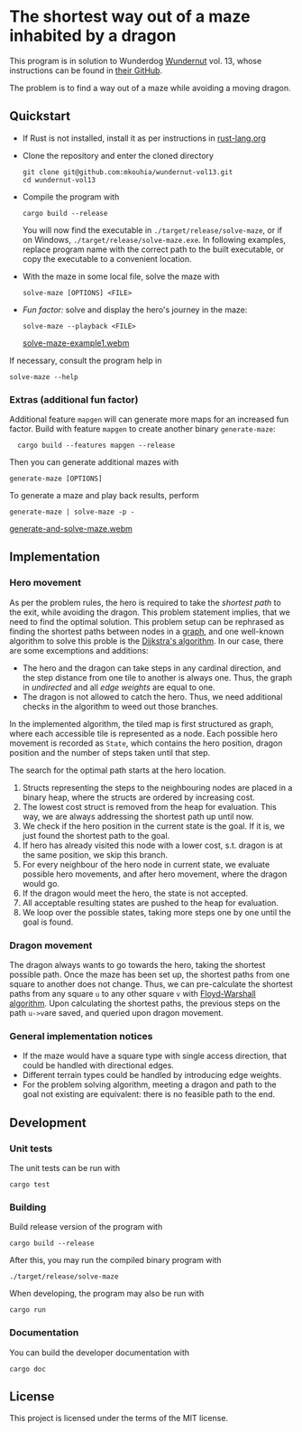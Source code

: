 # The shortest way out of a maze inhabited by a dragon

This program is in solution to Wunderdog [Wundernut](https://www.wunderdog.io/wundernut) vol. 13, whose instructions can be found in [their GitHub](https://github.com/wunderdogsw/wundernut-vol13).

The problem is to find a way out of a maze while avoiding a moving dragon.

## Quickstart

- If Rust is not installed, install it as per instructions in [rust-lang.org](https://www.rust-lang.org/tools/install)
- Clone the repository and enter the cloned directory

      git clone git@github.com:mkouhia/wundernut-vol13.git
      cd wundernut-vol13

- Compile the program with

      cargo build --release

  You will now find the executable in `./target/release/solve-maze`, or if on Windows, `./target/release/solve-maze.exe`. In following examples, replace program name with the correct path to the built executable, or copy the executable to a convenient location.

- With the maze in some local file, solve the maze with

      solve-maze [OPTIONS] <FILE>

- _Fun factor:_ solve and display the hero's journey in the maze:

      solve-maze --playback <FILE>

  [solve-maze-example1.webm](https://github.com/mkouhia/wundernut-vol13/assets/1469093/23a9fed2-088a-4c8b-b3c7-5357f388b910)

If necessary, consult the program help in

    solve-maze --help

### Extras (additional fun factor)
Additional feature `mapgen` will can generate more maps for an increased fun factor. Build with feature `mapgen` to create another binary `generate-maze`:

      cargo build --features mapgen --release

Then you can generate additional mazes with 

    generate-maze [OPTIONS]

To generate a maze and play back results, perform

    generate-maze | solve-maze -p -

  [generate-and-solve-maze.webm](https://github.com/mkouhia/wundernut-vol13/assets/1469093/a65ba354-da9d-424a-88fd-5c66eaaf9ef1)


## Implementation

### Hero movement

As per the problem rules, the hero is required to take the _shortest path_ to the exit, while avoiding the dragon.
This problem statement implies, that we need to find the optimal solution.
This problem setup can be rephrased as finding the shortest paths between nodes in a [graph](https://en.wikipedia.org/wiki/Graph_(abstract_data_type)), and one well-known algorithm to solve this proble is the [Dijkstra's algorithm](https://en.wikipedia.org/wiki/Dijkstra%27s_algorithm). In our case, there are some excemptions and additions:
- The hero and the dragon can take steps in any cardinal direction, and the step distance from one tile to another is always one. Thus, the graph in _undirected_ and all _edge weights_ are equal to one.
- The dragon is not allowed to catch the hero. Thus, we need additional checks in the algorithm to weed out those branches.

In the implemented algorithm, the tiled map is first structured as graph, where each accessible tile is represented as a node. Each possible hero movement is recorded as `State`, which contains the hero position, dragon position and the number of steps taken until that step.

The search for the optimal path starts at the hero location.
1. Structs representing the steps to the neighbouring nodes are placed in a binary heap, where the structs are ordered by increasing cost.
2. The lowest cost struct is removed from the heap for evaluation. This way, we are always addressing the shortest path up until now.
3. We check if the hero position in the current state is the goal. If it is, we just found the shortest path to the goal.
4. If hero has already visited this node with a lower cost, s.t. dragon is at the same position, we skip this branch.
5. For every neighbour of the hero node in current state, we evaluate possible hero movements, and after hero movement, where the dragon would go.
6. If the dragon would meet the hero, the state is not accepted.
7. All acceptable resulting states are pushed to the heap for evaluation.
8. We loop over the possible states, taking more steps one by one until the goal is found.


### Dragon movement

The dragon always wants to go towards the hero, taking the shortest possible path.
Once the maze has been set up, the shortest paths from one square to another does not change.
Thus, we can pre-calculate the shortest paths from any square `u` to any other square `v` with [Floyd-Warshall algorithm](https://en.wikipedia.org/wiki/Floyd%E2%80%93Warshall_algorithm#Path_reconstruction).
Upon calculating the shortest paths, the previous steps on the path `u->v`are saved, and queried upon dragon movement.

### General implementation notices
- If the maze would have a square type with single access direction, that could be handled with directional edges.
- Different terrain types could be handled by introducing edge weights.
- For the problem solving algorithm, meeting a dragon and path to the goal not existing are equivalent: there is no feasible path to the end.

## Development

### Unit tests

The unit tests can be run with

    cargo test

### Building

Build release version of the program with

    cargo build --release

After this, you may run the compiled binary program with

    ./target/release/solve-maze

When developing, the program may also be run with

    cargo run

### Documentation

You can build the developer documentation with 

    cargo doc

## License

This project is licensed under the terms of the MIT license.
